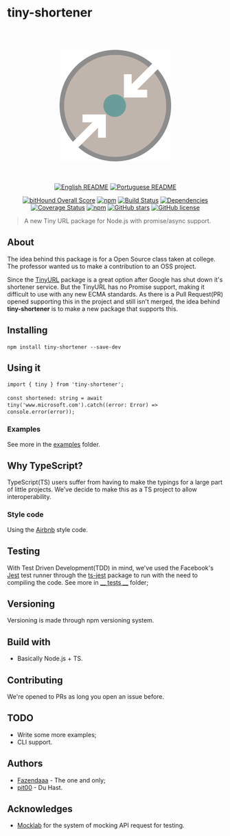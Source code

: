 # tiny-shortener

<div align="center">
    <br>
    <br>
    <br>
    <img width="260" src="https://github.com/Fazendaaa/tiny-shortener/blob/master/logo/tiny-shortener.png" /img>
    <br>
    <br>
    <br>

[![English README](https://img.shields.io/badge/Language-EN-blue.svg?longCache=true&style=for-the-badge)](https://github.com/Fazendaaa/tiny-shortener/blob/master/README.md)
[![Portuguese README](https://img.shields.io/badge/Linguagem-PT-green.svg?longCache=true&style=for-the-badge)](https://github.com/Fazendaaa/tiny-shortener/blob/master/docs/README_PT.md)


[![bitHound Overall Score](https://www.bithound.io/github/Fazendaaa/tiny-shortener/badges/score.svg?style=flat-square)](https://www.bithound.io/github/Fazendaaa/tiny-shortener)
[![npm](https://img.shields.io/npm/dt/express.svg?style=flat-square)](https://www.npmjs.com/package/tiny-shortener)
[![Build Status](https://travis-ci.org/Fazendaaa/tiny-shortener.svg?branch=master)](https://travis-ci.org/Fazendaaa/tiny-shortener)
[![Dependencies](https://david-dm.org/Fazendaaa/tiny-shortener.svg?style=flat-square)](https://github.com/Fazendaaa/tiny-shortener/blob/master/package.json)
[![Coverage Status](https://coveralls.io/repos/github/Fazendaaa/tiny-shortener/badge.svg?branch=master)](https://coveralls.io/github/Fazendaaa/tiny-shortener?branch=master)
[![npm](https://img.shields.io/npm/v/npm.svg?style=flat-square)](https://github.com/Fazendaaa/tiny-shortener)
[![GitHub stars](https://img.shields.io/github/stars/Fazendaaa/tiny-shortener.svg?style=flat-square)](https://github.com/Fazendaaa/tiny-shortener/stargazers)
[![GitHub license](https://img.shields.io/github/license/Fazendaaa/tiny-shortener.svg?style=flat-square)](https://github.com/Fazendaaa/tiny-shortener/blob/master/LICENSE)


</div>

> A new Tiny URL package for Node.js with promise/async support.

## About
The idea behind this package is for a Open Source class taken at college. The professor wanted us to make a contribution to an OSS project.

Since the [TinyURL](https://www.npmjs.com/package/tinyurl) package is a great option after Google has shut down it's shortener service. But the TinyURL has no Promise support, making it difficult to use with any new ECMA standards. As there is a Pull Request(PR) opened supporting this in the project and still isn't merged, the idea behind __tiny-shortener__ is to make a new package that supports this.

## Installing
```
npm install tiny-shortener --save-dev
```

## Using it
```
import { tiny } from 'tiny-shortener';

const shortened: string = await tiny('www.microsoft.com').catch((error: Error) => console.error(error));
```

### Examples
See more in the [examples](https://github.com/Fazendaaa/tiny-shortener/blob/master/examples) folder.

## Why TypeScript?
TypeScript(TS) users suffer from having to make the typings for a large part of little projects. We've decide to make this as a TS project to allow interoperability.

### Style code
Using the [Airbnb](https://www.npmjs.com/package/tslint-config-airbnb) style code.

## Testing
With Test Driven Development(TDD) in mind, we've used the Facebook's [Jest](https://facebook.github.io/jest/) test runner through the [ts-jest](https://www.npmjs.com/package/ts-jest) package to run with the need to compiling the code. See more in [__ tests __](https://github.com/Fazendaaa/tiny-shortener/blob/master/__tests__) folder;

## Versioning
Versioning is made through npm versioning system.

## Build with
* Basically Node.js + TS.

## Contributing
We're opened to PRs as long you open an issue before.

## TODO
* Write some more examples;
* CLI support.

## Authors
* [Fazendaaa](https://github.com/Fazendaaa) - The one and only;
* [pit00](https://github.com/pit00) - Du Hast.

## Acknowledges
* [Mocklab](app.mocklab.io) for the system of mocking API request for testing.

